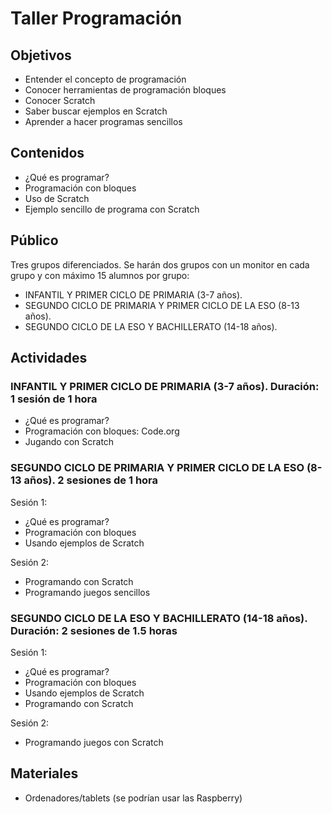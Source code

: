 # Taller Programación

## Objetivos

* Entender el concepto de programación
* Conocer herramientas de programación bloques
* Conocer Scratch
* Saber buscar ejemplos en Scratch
* Aprender a hacer programas sencillos

## Contenidos

* ¿Qué es programar?
* Programación con bloques
* Uso de Scratch
* Ejemplo sencillo de programa con Scratch

## Público

Tres grupos diferenciados. Se harán dos grupos con un monitor en cada grupo y con
máximo 15 alumnos por grupo:
- INFANTIL Y PRIMER CICLO DE PRIMARIA (3-7 años).
- SEGUNDO CICLO DE PRIMARIA Y PRIMER CICLO DE LA ESO (8-13 años).
- SEGUNDO CICLO DE LA ESO Y BACHILLERATO (14-18 años).


## Actividades


### INFANTIL Y PRIMER CICLO DE PRIMARIA (3-7 años). Duración: 1 sesión de 1 hora

* ¿Qué es programar?
* Programación con bloques: Code.org
* Jugando con Scratch


### SEGUNDO CICLO DE PRIMARIA Y PRIMER CICLO DE LA ESO (8-13 años). 2 sesiones de 1 hora

Sesión 1:
* ¿Qué es programar?
* Programación con bloques
* Usando ejemplos de Scratch

Sesión 2:
* Programando con Scratch
* Programando juegos sencillos

### SEGUNDO CICLO DE LA ESO Y BACHILLERATO (14-18 años). Duración: 2 sesiones de 1.5 horas

Sesión 1:
* ¿Qué es programar?
* Programación con bloques
* Usando ejemplos de Scratch
* Programando con Scratch

Sesión 2:
* Programando juegos con Scratch

## Materiales

* Ordenadores/tablets (se podrían usar las Raspberry)
